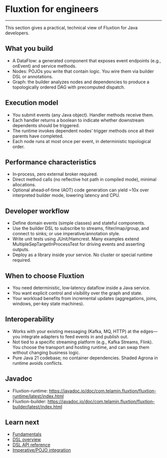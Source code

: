 # Fluxtion for engineers
---

This section gives a practical, technical view of Fluxtion for Java developers.

## What you build

- A DataFlow: a generated component that exposes event endpoints (e.g., onEvent) and service methods.
- Nodes: POJOs you write that contain logic. You wire them via builder DSL or annotations.
- Graph: the builder analyzes nodes and dependencies to produce a topologically ordered DAG with precomputed dispatch.

## Execution model

- You submit events (any Java object). Handler methods receive them.
- Each handler returns a boolean to indicate whether downstream dependents should be triggered.
- The runtime invokes dependent nodes’ trigger methods once all their parents have completed.
- Each node runs at most once per event, in deterministic topological order.

## Performance characteristics

- In‑process, zero external broker required.
- Direct method calls (no reflective hot path in compiled mode), minimal allocations.
- Optional ahead‑of‑time (AOT) code generation can yield ~10x over interpreted builder mode, lowering latency and CPU.

## Developer workflow

- Define domain events (simple classes) and stateful components.
- Use the builder DSL to subscribe to streams, filter/map/group, and connect to sinks; or use imperative/annotation
  style.
- Write unit tests using JUnit/Hamcrest. Many examples extend MultipleSepTargetInProcessTest for driving events and
  asserting outputs.
- Deploy as a library inside your service. No cluster or special runtime required.

## When to choose Fluxtion

- You need deterministic, low‑latency dataflow inside a Java service.
- You want explicit control and visibility over the graph and state.
- Your workload benefits from incremental updates (aggregations, joins, windows, per‑key state machines).

## Interoperability

- Works with your existing messaging (Kafka, MQ, HTTP) at the edges—you integrate adapters to feed events in and publish
  out.
- Not tied to a specific streaming platform (e.g., Kafka Streams, Flink). You choose the transport and hosting runtime, and can swap them without changing business logic.
- Pure Java 21 codebase; no container dependencies. Shaded Agrona in runtime avoids conflicts.

## Javadoc 

- Fluxtion-runtime: https://javadoc.io/doc/com.telamin.fluxtion/fluxtion-runtime/latest/index.html
- Fluxtion-builder: https://javadoc.io/doc/com.telamin.fluxtion/fluxtion-builder/latest/index.html

## Learn next

- [Fundamentals](dataflow-fundamentals.md)
- [DSL overview](../reference/functional/overview-functional.md)
- [DSL API reference](../reference/functional/dataflow-functional-dsl.md)
- [Imperative/POJO integration](../reference/imperative/overview-imperative.md)
